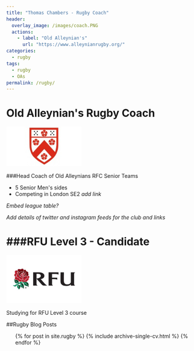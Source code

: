 ```yaml
---
title: "Thomas Chambers - Rugby Coach"
header:
  overlay_image: /images/coach.PNG
  actions:
    - label: "Old Alleynian's"
      url: "https://www.alleynianrugby.org/"
categories:
  - rugby
tags:
  - rugby
  - OAs
permalink: /rugby/
---
```

Old Alleynian's Rugby Coach
===
<img src="/images/OAs.jpg" alt="RFU" width="200" class="center"/>

###Head Coach of Old Alleynians RFC Senior Teams
- 5 Senior Men's sides
- Competing in London SE2 _add link_

_Embed league table?_

*Add details of twitter and instagram feeds for the club and links*

###RFU Level 3 - Candidate
===
<img src="/images/RFU.jfif" alt="RFU" width="200" class="center"/>

Studying for RFU Level 3 course

##Rugby Blog Posts
  <ul>{% for post in site.rugby %}
    {% include archive-single-cv.html %}
  {% endfor %}</ul>
